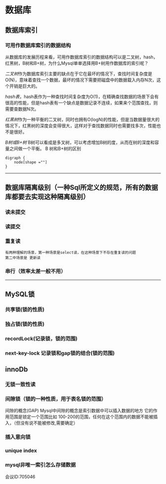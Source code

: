 # 数据库

## 数据库索引
### 可用作数据库索引的数据结构
从数据库的发展历程来看，可用作数据库索引的数据结构可以是二叉树，hash，红黑树，B树和B+树，为什么Mysql单单选择用B+树用作数据库的索引呢？

*二叉树*作为数据库索引主要的缺点在于它在最坏的情况下，查找时间复杂度是O(N)，意味着查找一个数据，最坏的情况下需要把磁盘中的数据载入内存N次，这个开销是巨大的。

*hash表*，hash表作为一种查找时间复杂度为O(1)，在精确查找数据的场景下会有很高的性能，但是hash表有一个缺点是数据记录不连续，如果来个范围查找，则需要查数据N次。

*红黑树*作为一种平衡的二叉树，同时也拥有O(logN)的性能，但是当数据量很大的情况下，红黑树的深度会变得很大，这样对于查找数据同时也需要找多次，性能也不是很好。

*B树或B+树* B树可以看成是多叉树，可以考虑增加B树的度，从而在树的深度和容量之间做一个平衡。
B 树和B+树的区别

``` graphviz
digraph {
    node[shape =""]
}
```





---
## 数据库隔离级别（一种Sql所定义的规范，所有的数据库都要去实现这种隔离级别）

### 读未提交
### 读提交
### 重复读
    有两种理解的场景，第一种场景是select读，在这种场景下不存在重复读的问题
    第二中场景是 更新读
### 串行（效率太差一般不用）

---
## MySQL锁
### 共享锁(锁的性质)
### 独占锁(锁的性质)

### recordLock(记录锁，锁的范围)
### next-key-lock 记录锁和gap锁的结合(锁的范围)


## innoDb
### 无锁一致性读


### 间隙锁（锁的一种性质，用于表名锁的范围）
间隙的概念(GAP) Mysql中间隙的概念是索引数据中可以插入数据的地方 它的作用范围是锁定一个范围比如 100-200的范围，任何在这个范围内的数据不能被插入，（但没有说不能被修改,需要确定）

### 插入意向锁



### unique index
### 
### mysql非唯一索引怎么存储数据

会议ID:705046


